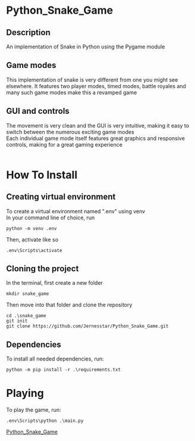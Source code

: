 # Python_Snake_Game

Description
-----------
An implementation of Snake in Python using the Pygame module

Game modes
----------
This implementation of snake is very different from one you might see elsewhere.
It features two player modes, timed modes, battle royales and many such game modes
make this a revamped game

GUI and controls
----------------
The movement is very clean and the GUI is very intuitive, making it easy to switch between the numerous exciting game modes  
Each individual game mode itself features great graphics and responsive controls, making for a great gaming experience  
<br>
# How To Install  
Creating virtual environment
-------------------------------
To create a virtual environment named ".env" using venv  
In your command line of choice, run
```
python -m venv .env
```
Then, activate like so
```
.env\Scripts\activate
```

Cloning the project  
------------------
In the terminal, first create a new folder
```
mkdir snake_game
```
Then move into that folder and clone the repository
```
cd .\snake_game
git init
git clone https://github.com/Jernesstar/Python_Snake_Game.git
```

Dependencies
------------
To install all needed dependencies, run:
```
python -m pip install -r .\requirements.txt
```

# Playing

To play the game, run:
```
.env\Scripts\python .\main.py
```

[Python_Snake_Game](https://github.com/Jernesstar/Python_Snake_Game "Home Page")
